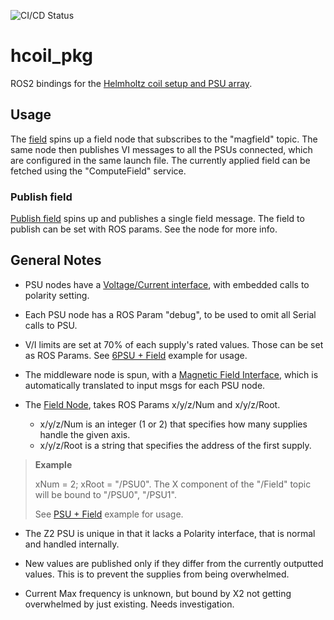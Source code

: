 ![CI/CD Status](https://github.com/VFrancescon/hcoil_pkg/actions/workflows/ros2_ci.yaml/badge.svg)

# hcoil_pkg

ROS2 bindings for the [Helmholtz coil setup and PSU array](git@github.com:VFrancescon/coil_libs.git).  

## Usage 

The [field](launch/field_launch.py) spins up a field node that subscribes to the "magfield" topic. 
The same node then publishes VI messages to all the PSUs connected, which are configured in the same launch file. The currently applied field can be fetched using the "ComputeField" service.

### Publish field

[Publish field](scripts/publish_field.py) spins up and publishes a single field message. The field to publish can be set with ROS params. See the node for more info.

## General Notes

* PSU nodes have a [Voltage/Current interface](https://github.com/VFrancescon/hcoil_interfaces/blob/main/msg/VoltAmp.msg), with embedded calls to polarity setting.

* Each PSU node has a ROS Param "debug", to be used to omit all Serial calls to PSU.

* V/I limits are set at 70% of each supply's rated values. Those can be set as ROS Params.
See [6PSU + Field](launch/field_launch.py) example for usage.

* The middleware node is spun, with a [Magnetic Field Interface](https://github.com/VFrancescon/hcoil_interfaces/blob/main/msg/MagField.msg), which is automatically translated to input msgs for each PSU node.

* The [Field Node](src/field_node.cpp), takes ROS Params x/y/z/Num and x/y/z/Root.
  * x/y/z/Num is an integer (1 or 2) that specifies how many supplies handle the given axis.
  * x/y/z/Root is a string that specifies the address of the first supply.

> **Example**
>
> xNum = 2; xRoot = "/PSU0". The X component of the "/Field" topic will be bound to "/PSU0", "/PSU1".
>
> See [PSU + Field](launch/field_launch.py) example for usage.

* The Z2 PSU is unique in that it lacks a Polarity interface, that is normal and handled internally.

* New values are published only if they differ from the currently outputted values. This is to prevent the supplies from being overwhelmed.

* Current Max frequency is unknown, but bound by X2 not getting overwhelmed by just existing. Needs investigation.